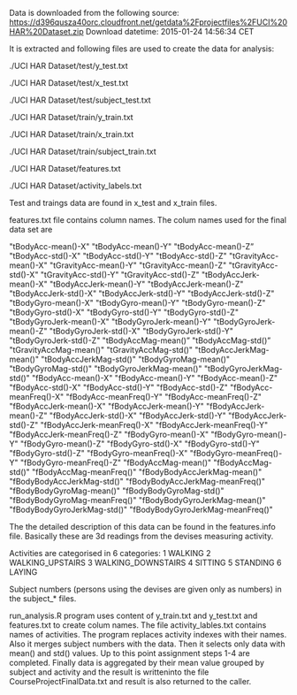 Data is downloaded from the following source:
https://d396qusza40orc.cloudfront.net/getdata%2Fprojectfiles%2FUCI%20HAR%20Dataset.zip
Download datetime: 2015-01-24 14:56:34 CET

It is extracted and following files are used to create the data for analysis:

  ./UCI HAR Dataset/test/y_test.txt 
  
  ./UCI HAR Dataset/test/x_test.txt 
  
  ./UCI HAR Dataset/test/subject_test.txt 
  
  ./UCI HAR Dataset/train/y_train.txt 
  
  ./UCI HAR Dataset/train/x_train.txt 
  
  ./UCI HAR Dataset/train/subject_train.txt 
  
  ./UCI HAR Dataset/features.txt 
  
  ./UCI HAR Dataset/activity_labels.txt

Test and traings data are found in x_test and x_train files. 

features.txt file contains column names. The colum names used for the final data set are

 "tBodyAcc-mean()-X"
 "tBodyAcc-mean()-Y"
 "tBodyAcc-mean()-Z”
 "tBodyAcc-std()-X"
 "tBodyAcc-std()-Y"
 "tBodyAcc-std()-Z"
 "tGravityAcc-mean()-X"
 "tGravityAcc-mean()-Y"
 "tGravityAcc-mean()-Z"
 "tGravityAcc-std()-X"
 "tGravityAcc-std()-Y"
 "tGravityAcc-std()-Z"
 "tBodyAccJerk-mean()-X"
 "tBodyAccJerk-mean()-Y"
 "tBodyAccJerk-mean()-Z"
 "tBodyAccJerk-std()-X"
 "tBodyAccJerk-std()-Y"
 "tBodyAccJerk-std()-Z"
 "tBodyGyro-mean()-X"
 "tBodyGyro-mean()-Y"
 "tBodyGyro-mean()-Z"
 "tBodyGyro-std()-X"
 "tBodyGyro-std()-Y"
 "tBodyGyro-std()-Z"
 "tBodyGyroJerk-mean()-X"
 "tBodyGyroJerk-mean()-Y"
 "tBodyGyroJerk-mean()-Z"
 "tBodyGyroJerk-std()-X"
 "tBodyGyroJerk-std()-Y"
 "tBodyGyroJerk-std()-Z"
 "tBodyAccMag-mean()”
 "tBodyAccMag-std()”
 "tGravityAccMag-mean()"
 "tGravityAccMag-std()"
 "tBodyAccJerkMag-mean()"
 "tBodyAccJerkMag-std()"
 "tBodyGyroMag-mean()"
 "tBodyGyroMag-std()"
 "tBodyGyroJerkMag-mean()"
 "tBodyGyroJerkMag-std()"
 "fBodyAcc-mean()-X"
 "fBodyAcc-mean()-Y"
 "fBodyAcc-mean()-Z"
 "fBodyAcc-std()-X"
 "fBodyAcc-std()-Y"
 "fBodyAcc-std()-Z"
 "fBodyAcc-meanFreq()-X"
 "fBodyAcc-meanFreq()-Y"
 "fBodyAcc-meanFreq()-Z"
 "fBodyAccJerk-mean()-X"
 "fBodyAccJerk-mean()-Y"
 "fBodyAccJerk-mean()-Z"
 "fBodyAccJerk-std()-X"
 "fBodyAccJerk-std()-Y"
 "fBodyAccJerk-std()-Z"
 "fBodyAccJerk-meanFreq()-X"
 "fBodyAccJerk-meanFreq()-Y"
 "fBodyAccJerk-meanFreq()-Z"
 "fBodyGyro-mean()-X"
 "fBodyGyro-mean()-Y"
 "fBodyGyro-mean()-Z"
 "fBodyGyro-std()-X"
 "fBodyGyro-std()-Y"
 "fBodyGyro-std()-Z"
 "fBodyGyro-meanFreq()-X"
 "fBodyGyro-meanFreq()-Y"
 "fBodyGyro-meanFreq()-Z"
 "fBodyAccMag-mean()"
 "fBodyAccMag-std()"
 "fBodyAccMag-meanFreq()"
 "fBodyBodyAccJerkMag-mean()"
 "fBodyBodyAccJerkMag-std()"
 "fBodyBodyAccJerkMag-meanFreq()"
 "fBodyBodyGyroMag-mean()"
 "fBodyBodyGyroMag-std()"
 "fBodyBodyGyroMag-meanFreq()"
 "fBodyBodyGyroJerkMag-mean()"
 "fBodyBodyGyroJerkMag-std()"
 "fBodyBodyGyroJerkMag-meanFreq()"

The the detailed description of this data can be found in the features.info file. Basically these are 3d readings from the devises measuring activity.

Activities are categorised in 6 categories:
1 WALKING
2 WALKING_UPSTAIRS
3 WALKING_DOWNSTAIRS
4 SITTING
5 STANDING
6 LAYING

Subject numbers (persons using the devises are given only as numbers) in the subject_* files.

run_analysis.R program uses content of y_train.txt and y_test.txt and features.txt to create colum names. The file activity_lables.txt contains names of activities. The program replaces activity indexes with their names. Also it merges subject numbers with the data. Then it selects only data with mean() and std() values. Up to this point assignment steps 1-4 are completed. Finally data is aggregated by their mean value grouped by subject and activity and the result is writteninto the file CourseProjectFinalData.txt and result is also returned to the caller.


